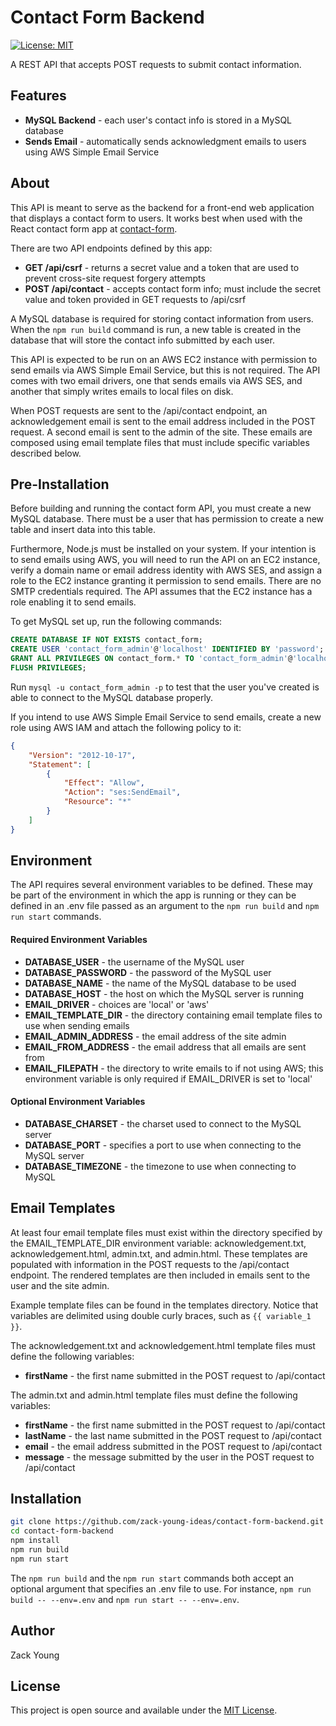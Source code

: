 # Contact Form Backend

[![License: MIT](https://img.shields.io/badge/License-MIT-blue.svg)](https://opensource.org/licenses/MIT)

A REST API that accepts POST requests to submit contact information.

## Features

- **MySQL Backend** - each user's contact info is stored in a MySQL database
- **Sends Email** - automatically sends acknowledgment emails to users using AWS Simple Email Service

## About

This API is meant to serve as the backend for a front-end web application that displays a contact form to users. It works best when used with the React contact form app at [contact-form](https://github.com/zack-young-ideas/contact-form).

There are two API endpoints defined by this app:
- **GET /api/csrf** - returns a secret value and a token that are used to prevent cross-site request forgery attempts
- **POST /api/contact** - accepts contact form info; must include the secret value and token provided in GET requests to /api/csrf

A MySQL database is required for storing contact information from users. When the `npm run build` command is run, a new table is created in the database that will store the contact info submitted by each user.

This API is expected to be run on an AWS EC2 instance with permission to send emails via AWS Simple Email Service, but this is not required. The API comes with two email drivers, one that sends emails via AWS SES, and another that simply writes emails to local files on disk. 

When POST requests are sent to the /api/contact endpoint, an acknowledgement email is sent to the email address included in the POST request. A second email is sent to the admin of the site. These emails are composed using email template files that must include specific variables described below.

## Pre-Installation

Before building and running the contact form API, you must create a new MySQL database. There must be a user that has permission to create a new table and insert data into this table.

Furthermore, Node.js must be installed on your system. If your intention is to send emails using AWS, you will need to run the API on an EC2 instance, verify a domain name or email address identity with AWS SES, and assign a role to the EC2 instance granting it permission to send emails. There are no SMTP credentials required. The API assumes that the EC2 instance has a role enabling it to send emails.

To get MySQL set up, run the following commands:

```sql
CREATE DATABASE IF NOT EXISTS contact_form;
CREATE USER 'contact_form_admin'@'localhost' IDENTIFIED BY 'password';
GRANT ALL PRIVILEGES ON contact_form.* TO 'contact_form_admin'@'localhost';
FLUSH PRIVILEGES;
```

Run `mysql -u contact_form_admin -p` to test that the user you've created is able to connect to the MySQL database properly.

If you intend to use AWS Simple Email Service to send emails, create a new role using AWS IAM and attach the following policy to it:

```json
{
    "Version": "2012-10-17",
    "Statement": [
        {
            "Effect": "Allow",
            "Action": "ses:SendEmail",
            "Resource": "*"
        }
    ]
}
```

## Environment

The API requires several environment variables to be defined. These may be part of the environment in which the app is running or they can be defined in an .env file passed as an argument to the `npm run build` and `npm run start` commands.

#### Required Environment Variables
- **DATABASE_USER** - the username of the MySQL user
- **DATABASE_PASSWORD** - the password of the MySQL user
- **DATABASE_NAME** - the name of the MySQL database to be used
- **DATABASE_HOST** - the host on which the MySQL server is running
- **EMAIL_DRIVER** - choices are 'local' or 'aws'
- **EMAIL_TEMPLATE_DIR** - the directory containing email template files to use when sending emails
- **EMAIL_ADMIN_ADDRESS** - the email address of the site admin
- **EMAIL_FROM_ADDRESS** - the email address that all emails are sent from
- **EMAIL_FILEPATH** - the directory to write emails to if not using AWS; this environment variable is only required if EMAIL_DRIVER is set to 'local'

#### Optional Environment Variables
- **DATABASE_CHARSET** - the charset used to connect to the MySQL server
- **DATABASE_PORT** - specifies a port to use when connecting to the MySQL server
- **DATABASE_TIMEZONE** - the timezone to use when connecting to MySQL

## Email Templates

At least four email template files must exist within the directory specified by the EMAIL_TEMPLATE_DIR environment variable: acknowledgement.txt, acknowledgement.html, admin.txt, and admin.html. These templates are populated with information in the POST requests to the /api/contact endpoint. The rendered templates are then included in emails sent to the user and the site admin.

Example template files can be found in the templates directory. Notice that variables are delimited using double curly braces, such as `{{ variable_1 }}`.

The acknowledgement.txt and acknowledgement.html template files must define the following variables:
- **firstName** - the first name submitted in the POST request to /api/contact

The admin.txt and admin.html template files must define the following variables:
- **firstName** - the first name submitted in the POST request to /api/contact
- **lastName** - the last name submitted in the POST request to /api/contact
- **email** - the email address submitted in the POST request to /api/contact
- **message** - the message submitted by the user in the POST request to /api/contact

## Installation

```bash
git clone https://github.com/zack-young-ideas/contact-form-backend.git
cd contact-form-backend
npm install
npm run build
npm run start
```

The `npm run build` and the `npm run start` commands both accept an optional argument that specifies an .env file to use. For instance, `npm run build -- --env=.env` and `npm run start -- --env=.env`.

## Author

Zack Young

## License

This project is open source and available under the [MIT License](LICENSE).
